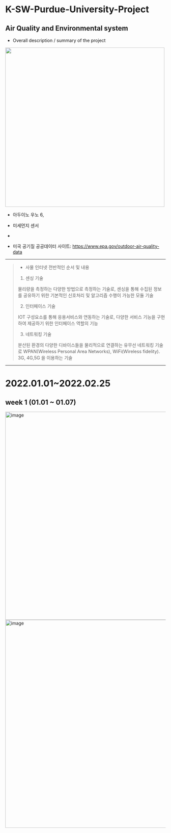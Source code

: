 # K-SW-Purdue-University-Project
## Air Quality and Environmental system

- Overall description / summary of the project

<img src="https://user-images.githubusercontent.com/63999666/148595011-3e910b5d-18a3-4064-8682-0c53e757aa4f.png"  width="500" height="500"/>

<br>

- 아두이노 우노 6,  
- 미세먼지 센서 
- 

- 미국 공기질 공공데이터 사이트: https://www.epa.gov/outdoor-air-quality-data

---


> - 사물 인터넷 전반적인 순서 및 내용 
> 1) 센싱 기술 
> 
> 물리량을 측정하는 다양한 방법으로 측정하는 기술로, 센싱을 통해 수집된 정보를 공유하기 위한 기본적인 신호처리 및 알고리즘 수행이 가능한 모듈 기술 
> 
> 2) 인터페이스 기술 
> 
> IOT 구성요소를 통해 응용서비스와 연동하는 기술로, 다양한 서비스 기능을 구현하여 제공하기 위한 인터페이스 역할의 기능 
> 
> 3) 네트워킹 기술 
> 
> 분산된 환경의 다양한 디바이스들을 물리적으로 연결하는 유무선 네트워킹 기술로 WPAN(Wireless Personal Area Networks), WiFi(Wireless fidelity). 3G, 4G,5G  을 이용하는 기술  

---

# 2022.01.01~2022.02.25

## week 1 (01.01 ~ 01.07) 
<img width="653" alt="image" src="https://user-images.githubusercontent.com/68101034/148404438-a25ebb7a-05cb-43ce-8f76-914b50e4ecba.png">

<img width="653" alt="image" src="https://user-images.githubusercontent.com/68101034/148837509-e9b85b4f-eca3-4faa-9dd2-b3aa83bea4dc.png">




